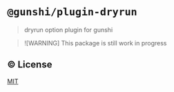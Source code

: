 # `@gunshi/plugin-dryrun`

> dryrun option plugin for gunshi

<!-- eslint-disable markdown/no-missing-label-refs -->

> ![WARNING]
> This package is still work in progress

<!-- eslint-enable markdown/no-missing-label-refs -->

## ©️ License

[MIT](http://opensource.org/licenses/MIT)
